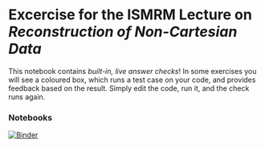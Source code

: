 # Excercise for the ISMRM Lecture on _Reconstruction of Non-Cartesian Data_

This notebook contains _built-in, live answer checks_! In some exercises you will see a coloured box, which runs a test case on your code, and provides feedback based on the result. Simply edit the code, run it, and the check runs again.

### Notebooks

[![Binder](https://mybinder.org/badge_logo.svg)](https://mybinder.org/v2/gh/JakobAsslaender/2021_ISMRM_nonCartesianReconstruction_Exercises/HEAD?urlpath=pluto/open?path=/home/jovyan/notebooks/nonCart_Exercises.jl)